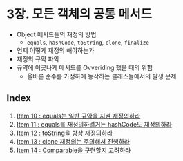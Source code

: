 # 3장. 모든 객체의 공통 메서드
- Object 메서드들의 재정의 방법
  - `equals`, `hashCode`, `toString`, `clone`, `finalize`
- 언제 어떻게 재정의 해야하는가
- 재정의 규약 파악
- 규약에 어긋나게 메서드를 Ovveriding 했을 때의 위험
  - 올바른 준수를 가정하에 동작하는 클래스들에서의 발생 문제

## Index
1. [Item 10 : equals는 일반 규약을 지켜 재정의하라](https://github.com/yummygyudon/effective-java-study/tree/main/%eb%aa%a8%eb%93%a0_%ea%b0%9d%ec%b2%b4%ec%9d%98_%ea%b3%b5%ed%86%b5_%eb%a9%94%ec%84%9c%eb%93%9c/item_10)
2. [Item 11 : equals를 재정의하려거든 hashCode도 재정의하라](https://github.com/yummygyudon/effective-java-study/tree/main/%eb%aa%a8%eb%93%a0_%ea%b0%9d%ec%b2%b4%ec%9d%98_%ea%b3%b5%ed%86%b5_%eb%a9%94%ec%84%9c%eb%93%9c/item_11)
3. [Item 12 : toString을 항상 재정의하라](https://github.com/yummygyudon/effective-java-study/tree/main/%eb%aa%a8%eb%93%a0_%ea%b0%9d%ec%b2%b4%ec%9d%98_%ea%b3%b5%ed%86%b5_%eb%a9%94%ec%84%9c%eb%93%9c/item_12)
4. [Item 13 : clone 재정의는 주의해서 진행하라](https://github.com/yummygyudon/effective-java-study/tree/main/%eb%aa%a8%eb%93%a0_%ea%b0%9d%ec%b2%b4%ec%9d%98_%ea%b3%b5%ed%86%b5_%eb%a9%94%ec%84%9c%eb%93%9c/item_13)
5. [Item 14 : Comparable을 구현할지 고려하라](https://github.com/yummygyudon/effective-java-study/tree/main/%eb%aa%a8%eb%93%a0_%ea%b0%9d%ec%b2%b4%ec%9d%98_%ea%b3%b5%ed%86%b5_%eb%a9%94%ec%84%9c%eb%93%9c/item_14)
